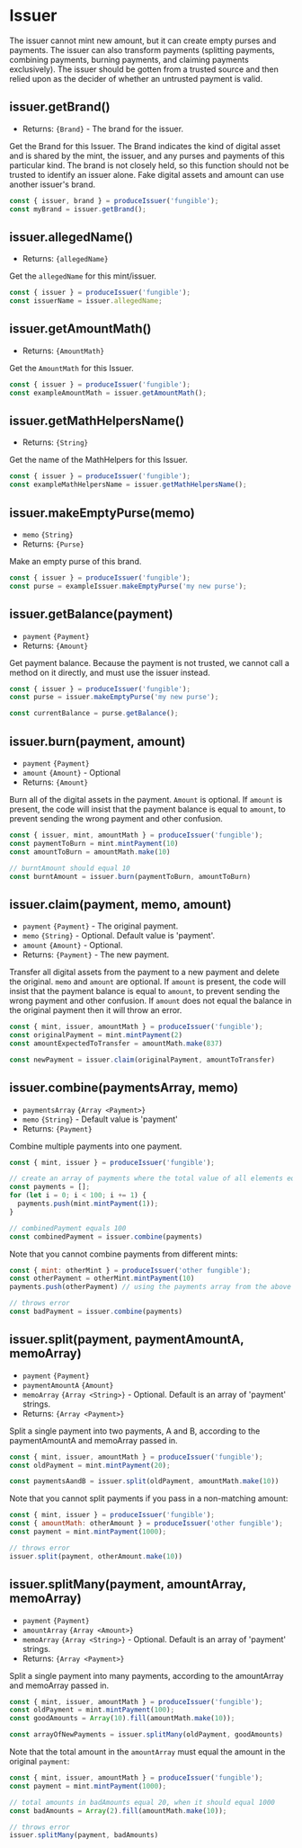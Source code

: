 # Issuer

The issuer cannot mint new amount, but it can create empty purses and payments. The issuer can also transform payments (splitting payments, combining payments, burning payments, and claiming payments exclusively). The issuer should be gotten from a trusted source and then relied upon as the decider of whether an untrusted payment is valid.

## issuer.getBrand()
- Returns: `{Brand}` - The brand for the issuer.

Get the Brand for this Issuer. The Brand indicates the kind of digital asset and is shared by the mint, the issuer, and any purses and payments of this particular kind. The brand is not closely held, so this function should not be trusted to identify an issuer alone. Fake digital assets and amount can use another issuer's brand.

```js
const { issuer, brand } = produceIssuer('fungible');
const myBrand = issuer.getBrand();
```

## issuer.allegedName()
- Returns: `{allegedName}`

Get the `allegedName` for this mint/issuer.

```js
const { issuer } = produceIssuer('fungible');
const issuerName = issuer.allegedName;
```

## issuer.getAmountMath()
- Returns: `{AmountMath}`

Get the `AmountMath` for this Issuer.

```js
const { issuer } = produceIssuer('fungible');
const exampleAmountMath = issuer.getAmountMath();
```

## issuer.getMathHelpersName()
- Returns: `{String}`

Get the name of the MathHelpers for this Issuer.

```js
const { issuer } = produceIssuer('fungible');
const exampleMathHelpersName = issuer.getMathHelpersName();
```

## issuer.makeEmptyPurse(memo)
- `memo` `{String}`
- Returns: `{Purse}`

Make an empty purse of this brand.

```js
const { issuer } = produceIssuer('fungible');
const purse = exampleIssuer.makeEmptyPurse('my new purse');
```

## issuer.getBalance(payment)
- `payment` `{Payment}`
- Returns: `{Amount}`

Get payment balance. Because the payment is not trusted, we cannot call a method on it directly, and must use the issuer instead.

```js
const { issuer } = produceIssuer('fungible');
const purse = issuer.makeEmptyPurse('my new purse');

const currentBalance = purse.getBalance();
```

## issuer.burn(payment, amount)
- `payment` `{Payment}`
- `amount` `{Amount}` - Optional
- Returns: `{Amount}`

Burn all of the digital assets in the payment. `Amount` is optional. If `amount` is present, the code will insist that the payment balance is equal to `amount`, to prevent sending the wrong payment and other confusion.

```js
const { issuer, mint, amountMath } = produceIssuer('fungible');
const paymentToBurn = mint.mintPayment(10)
const amountToBurn = amountMath.make(10)

// burntAmount should equal 10
const burntAmount = issuer.burn(paymentToBurn, amountToBurn)
```

## issuer.claim(payment, memo, amount)
- `payment` `{Payment}` - The original payment.
- `memo` `{String}` - Optional. Default value is 'payment'.
- `amount` `{Amount}` - Optional.
- Returns: `{Payment}` - The new payment.

Transfer all digital assets from the payment to a new payment and delete the original. `memo` and `amount` are optional. If `amount` is present, the code will insist that the payment balance is equal to `amount`, to prevent sending the wrong payment and other confusion. If `amount` does not equal the balance in the original payment then it will throw an error.

```js
const { mint, issuer, amountMath } = produceIssuer('fungible');
const originalPayment = mint.mintPayment(2)
const amountExpectedToTransfer = amountMath.make(837)

const newPayment = issuer.claim(originalPayment, amountToTransfer)
```

## issuer.combine(paymentsArray, memo)
- `paymentsArray` `{Array <Payment>}`
- `memo` `{String}` - Default value is 'payment'
- Returns: `{Payment}`

Combine multiple payments into one payment.

```js
const { mint, issuer } = produceIssuer('fungible');

// create an array of payments where the total value of all elements equals 100
const payments = [];
for (let i = 0; i < 100; i += 1) {
  payments.push(mint.mintPayment(1));
}

// combinedPayment equals 100
const combinedPayment = issuer.combine(payments)
```

Note that you cannot combine payments from different mints:

```js
const { mint: otherMint } = produceIssuer('other fungible');
const otherPayment = otherMint.mintPayment(10)
payments.push(otherPayment) // using the payments array from the above code

// throws error
const badPayment = issuer.combine(payments)
```

## issuer.split(payment, paymentAmountA, memoArray)
- `payment` `{Payment}`
- `paymentAmountA` `{Amount}`
- `memoArray` `{Array <String>}` - Optional. Default is an array of 'payment' strings.
- Returns: `{Array <Payment>}`

Split a single payment into two payments, A and B, according to the paymentAmountA and memoArray passed in.

```js
const { mint, issuer, amountMath } = produceIssuer('fungible');
const oldPayment = mint.mintPayment(20);

const paymentsAandB = issuer.split(oldPayment, amountMath.make(10))
```

Note that you cannot split payments if you pass in a non-matching amount:

```js
const { mint, issuer } = produceIssuer('fungible');
const { amountMath: otherAmount } = produceIssuer('other fungible');
const payment = mint.mintPayment(1000);

// throws error
issuer.split(payment, otherAmount.make(10))
```

## issuer.splitMany(payment, amountArray, memoArray)
- `payment` `{Payment}`
- `amountArray` `{Array <Amount>}`
- `memoArray` `{Array <String>}` - Optional. Default is an array of 'payment' strings.
- Returns: `{Array <Payment>}`

Split a single payment into many payments, according to the amountArray and memoArray passed in.

```js
const { mint, issuer, amountMath } = produceIssuer('fungible');
const oldPayment = mint.mintPayment(100);
const goodAmounts = Array(10).fill(amountMath.make(10));

const arrayOfNewPayments = issuer.splitMany(oldPayment, goodAmounts)
```

Note that the total amount in the `amountArray` must equal the amount in the original `payment`:

```js
const { mint, issuer, amountMath } = produceIssuer('fungible');
const payment = mint.mintPayment(1000);

// total amounts in badAmounts equal 20, when it should equal 1000
const badAmounts = Array(2).fill(amountMath.make(10));

// throws error
issuer.splitMany(payment, badAmounts)
```